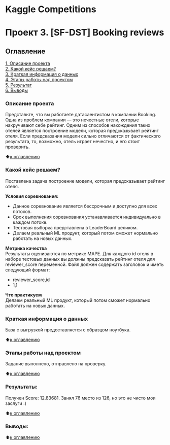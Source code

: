 # Kaggle Competitions
# Проект 3. [SF-DST] Booking reviews

## Оглавление  
[1. Описание проекта](.README.md#Описание-проекта)  
[2. Какой кейс решаем?](.README.md#Какой-кейс-решаем)  
[3. Краткая информация о данных](.README.md#Краткая-информация-о-данных)  
[4. Этапы работы над проектом](.README.md#Этапы-работы-над-проектом)  
[5. Результат](.README.md#Результат)    
[6. Выводы](.README.md#Выводы) 

### Описание проекта    
Представьте, что вы работаете датасаентистом в компании Booking. Одна из проблем компании — это нечестные отели, которые накручивают себе рейтинг. Одним из способов нахождения таких отелей является построение модели, которая предсказывает рейтинг отеля. Если предсказания модели сильно отличаются от фактического результата, то, возможно, отель играет нечестно, и его стоит проверить.

:arrow_up:[к оглавлению](_)

### Какой кейс решаем?    
Поставлена задача построение модели, которая предсказывает рейтинг отеля.

**Условия соревнования:**  
* Данное соревнование является бессрочным и доступно для всех потоков.
* Срок выполнения соревнования устанавливается индивидуально в каждом потоке.
* Тестовая выборка представлена в LeaderBoard целиком.
* Делаем реальный ML продукт, который потом сможет нормально работать на новых данных.

**Метрика качества**     
Результаты оцениваются по метрике MAPE.
Для каждого id отеля в наборе тестовых данных вы должны предсказать рейтинг отеля для reviewer_score переменной. Файл должен содержать заголовок и иметь следующий формат:
* reviewer_score,id
* 1,1

**Что практикуем**     
Делаем реальный ML продукт, который потом сможет нормально работать на новых данных.


### Краткая информация о данных
База с выгрузкой предоставляется с образцом ноутбука.
  
:arrow_up:[к оглавлению](.README.md#Оглавление)


### Этапы работы над проектом  
Задание выполнено, отправлено на проверку.

:arrow_up:[к оглавлению](.README.md#Оглавление)


### Результаты:  
Получен Score: 12.83681. Занял 76 место из 126, но это не чисто мои заслуги :)

:arrow_up:[к оглавлению](.README.md#Оглавление)


### Выводы:  

:arrow_up:[к оглавлению](.README.md#Оглавление)
